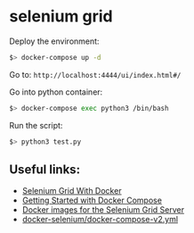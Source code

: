 # selenium grid

Deploy the environment:

```sh
$> docker-compose up -d
```

Go to: `http://localhost:4444/ui/index.html#/`

Go into python container:

```sh
$> docker-compose exec python3 /bin/bash
```

Run the script:

```sh
$> python3 test.py
```

## Useful links:

- [Selenium Grid With Docker](https://medium.com/@nitinbhardwaj6/selenium-grid-with-docker-c8ecb0d8404)
- [Getting Started with Docker Compose](https://github.com/SeleniumHQ/docker-selenium/wiki/Getting-Started-with-Docker-Compose)
- [Docker images for the Selenium Grid Server](https://github.com/SeleniumHQ/docker-selenium)
- [docker-selenium/docker-compose-v2.yml](https://github.com/SeleniumHQ/docker-selenium/blob/trunk/docker-compose-v2.yml)